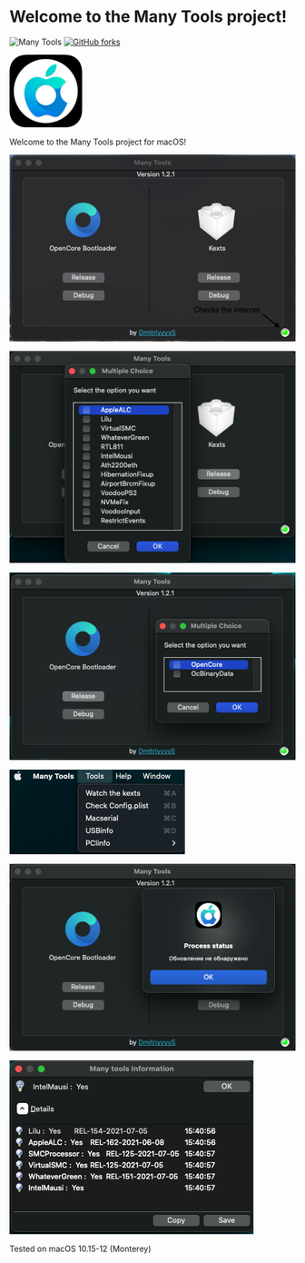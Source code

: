 # Welcome to the Many Tools project!
![Many Tools](https://img.shields.io/badge/Many%20Tools-1.2.1-green)
[![GitHub forks](https://img.shields.io/badge/Download-program-yellow)](https://github.com/DmitriyyyyS/ManyTools/releases/tag/1.2.1)


<img src="https://github.com/DmitriyyyyS/ManyTools/blob/main/Others/p/logo.png" width="128" height="128"/>

Welcome to the Many Tools project for macOS!
  
![demo](./Others/p/1.png)

![demo](./Others/p/5.png)

![demo](./Others/p/6.png)

![demo](./Others/p/3.png)

![demo](./Others/p/4.png)

![demo](./Others/p/7.png)


Tested on macOS 10.15-12 (Monterey)


